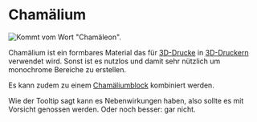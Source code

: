 # Chamälium

![Kommt vom Wort "Chamäleon".](oredict:oc:chamelium)

Chamälium ist ein formbares Material das für [3D-Drucke](../block/print.md) in [3D-Druckern](../block/printer.md) verwendet wird. Sonst ist es nutzlos und damit sehr nützlich um monochrome Bereiche zu erstellen.

Es kann zudem zu einem [Chamäliumblock](../block/chameliumBlock.md) kombiniert werden.

Wie der Tooltip sagt kann es Nebenwirkungen haben, also sollte es mit Vorsicht genossen werden. Oder noch besser: gar nicht.
